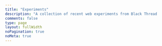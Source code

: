 ```yaml
---
title: "Experiments"
description: "A collection of recent web experiments from Black Thread design."
comments: false
type: page
layout: fullWidth
noPagination: true
noMeta: true
---
```

